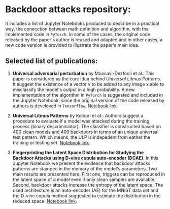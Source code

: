 # Backdoor attacks repository:

It includes a list of Jupyter Notebooks produced to describe in a practical way, the conecction between math definition and algorithm, with the implemented code in `PyTorch`. In some of the cases, the original code released by the paper's author is reused and adapted and in other cases, a new code version is provided to illustrate the paper's main idea. 

## Selected list of publications:

1. **Universal adversarial perturbation** by Moosavi-Dezfooli et al.: This paper is considered as the core idea behind _Universal Litmus Patterns_. It suggest the existence of a vector v to be added to any image x able to misclassify the model's output in a high probability. A new implementation of the algorithm in `PyTorch` is suggested and included in the Jupyter Notebook, since the original version of the code released by authors is develoved in `Tensorflow`. 
[Notebook link](https://github.com/henrychacon/Backdoor_attacks/tree/main/Universal_adversarial_perturbation).

2. **Universal Litmus Patterns** by Kolouri et at.: Authors suggest a procedure to evaluate if a model was attacked during the training process (binary descriminiator). The classifier is constructed based on 400 clean models and 400 backdoors in terms of an unique universal test pattern. Which means, the ULP is indepedent from eather the training or testing set. [Notebook link](https://github.com/henrychacon/Backdoor_attacks/tree/main/Universal_litmus_patterns).

3. **Fingerprinting the Latent Space Distribution for Studying the Backdoor Attacks using D-vine copula auto-encoder (DCAE)**. In this Jupyter Notebook we present the evidence that backdoor attacks patterns are stamped in the memory of the model's parameters. Two main results are presented here. First one, triggers can be reproduced in the latent space of a model even if only clean samples are available. Second, backdoor attacks increase the entropy of the latent space. The used architecture is an auto-encoder (AE) for the MNIST data set and the D-vine copula method suggested to estimate the distribution in the reduced space. 
[Notebook link](https://github.com/henrychacon/Backdoor_attacks/tree/main/D-Vine_copula_auto_encoder).

